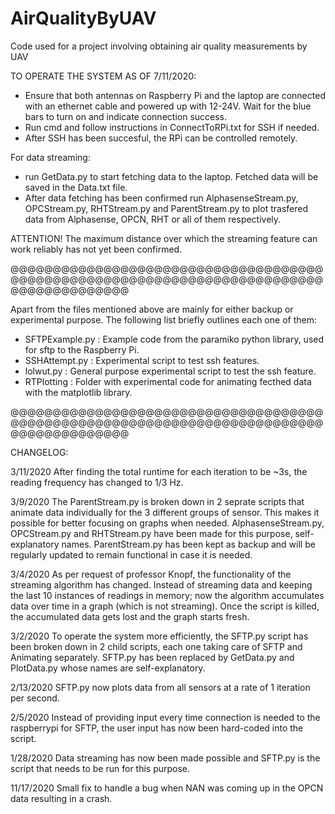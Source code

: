 # AirQualityByUAV
Code used for a project involving obtaining air quality measurements by UAV

TO OPERATE THE SYSTEM AS OF 7/11/2020:

- Ensure that both antennas on Raspberry Pi and the laptop are connected with an ethernet cable and powered up with 12-24V. Wait for the blue bars to turn on and indicate connection success.
- Run cmd and follow instructions in ConnectToRPi.txt for SSH if needed.
- After SSH has been succesful, the RPi can be controlled remotely.

For data streaming:
- run GetData.py to start fetching data to the laptop. Fetched data will be saved in the Data.txt file.
- After data fetching has been confirmed run AlphasenseStream.py, OPCStream.py, RHTStream.py and ParentStream.py to plot trasfered data from Alphasense, OPCN, RHT or all of them respectively.

ATTENTION! The maximum distance over which the streaming feature can work reliably has not yet been confirmed.

@@@@@@@@@@@@@@@@@@@@@@@@@@@@@@@@@@@@@@@@@@@@@@@@@@@@@@@@@@@@@@@@@@@@@@@@@@@@@@@@@@@@@@@@

Apart from the files mentioned above are mainly for either backup or experimental purpose.
The following list briefly outlines each one of them:

- SFTPExample.py                    : Example code from the paramiko python library, used for sftp to the Raspberry Pi.
- SSHAttempt.py                      : Experimental script to test ssh features.
- lolwut.py                                : General purpose experimental script to test the ssh feature.
- RTPlotting                              : Folder with experimental code for animating fecthed data with the matplotlib library.



@@@@@@@@@@@@@@@@@@@@@@@@@@@@@@@@@@@@@@@@@@@@@@@@@@@@@@@@@@@@@@@@@@@@@@@@@@@@@@@@@@@@@@@@

CHANGELOG:

3/11/2020
After finding the total runtime for each iteration to be ~3s, the reading frequency has changed to 1/3 Hz.

3/9/2020
The ParentStream.py is broken down in 2 seprate scripts that animate data individually for the 3 different groups of sensor. This makes it possible for better focusing on graphs when needed. AlphasenseStream.py, OPCStream.py and RHTStream.py have been made for this purpose, self-explanatory
names. ParentStream.py has been kept as backup and will be regularly updated to remain functional in case it is needed.

3/4/2020
As per request of professor Knopf, the functionality of the streaming algorithm has changed. Instead of streaming data and keeping the last 10 instances of readings in memory; now the algorithm accumulates data over time in a graph (which is not streaming). 
Once the script is killed, the accumulated data gets lost and the graph starts fresh.

3/2/2020
To operate the system more efficiently, the SFTP.py script has been broken down in 2 child scripts, each one taking care of SFTP and Animating separately. SFTP.py has been replaced by GetData.py and PlotData.py whose names are self-explanatory.

2/13/2020
SFTP.py now plots data from all sensors at a rate of 1 iteration per second.

2/5/2020
Instead of providing input every time connection is needed to the raspberrypi for SFTP, the user input has now been hard-coded into the script.

1/28/2020
Data streaming has now been made possible and SFTP.py is the script that needs to be run for this purpose.

11/17/2020
Small fix to handle a bug when NAN was coming up in the OPCN data resulting in a crash.
